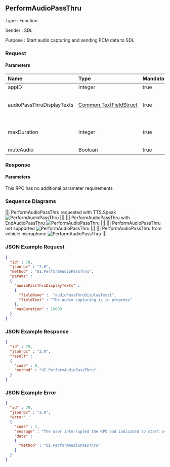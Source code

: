 ## PerformAudioPassThru

Type
: Function

Sender
: SDL

Purpose
: Start audio capturing and sending PCM data to SDL

### Request

#### Parameters

|Name|Type|Mandatory|Additional|
|:---|:---|:--------|:---------|
|appID|Integer|true||
|audioPassThruDisplayTexts|[Common.TextFieldStruct](../../common/structs/#textfieldstruct)|true|array: true<br>minsize: 0<br>maxsize: 2|
|maxDuration|Integer|true|minvalue: 1<br>maxvalue: 1000000|
|muteAudio|Boolean|true||

### Response

#### Parameters

This RPC has no additional parameter requirements

### Sequence Diagrams
|||
PerformAudioPassThru requested with TTS.Speak
![PerformAudioPassThru](./assets/PerformAudioPassThruSpeak.png)
|||
|||
PerformAudioPassThru with EndAudioPassThru
![PerformAudioPassThru](./assets/PerformAudioPassThruEndAudio.png)
|||
|||
PerformAudioPassThru not supported
![PerformAudioPassThru](./assets/PerformAudioPassThruNotSupported.png)
|||
|||
PerformAudioPassThru from vehicle microphone
![PerformAudioPassThru](./assets/PerformAudioPassThruMic.png)
|||

### JSON Example Request

```json
{
  "id" : 79,
  "jsonrpc" : "2.0",
  "method" : "UI.PerformAudioPassThru",
  "params" :
  {
    "audioPassThruDisplayTexts" :
    {
      "fieldName" :  "audioPassThruDisplayText1",
      "fieldText" : "The audio capturing is in progress"
    },
    "maxDuration" : 10000
  }
}
```

### JSON Example Response

```json
{
  "id" : 79,
  "jsonrpc" : "2.0",
  "result" :
  {
    "code" : 0,
    "method" : "UI.PerformAudioPassThru"
  }
}
```

### JSON Example Error

```json
{
  "id" : 79,
  "jsonrpc" : "2.0",
  "error" :
  {
    "code" : 7,
    "message" : "The user interrupted the RPC and indicated to start over",
    "data" :
    {
      "method" : "UI.PerformAudioPassThru"
    }
  }
}
```
